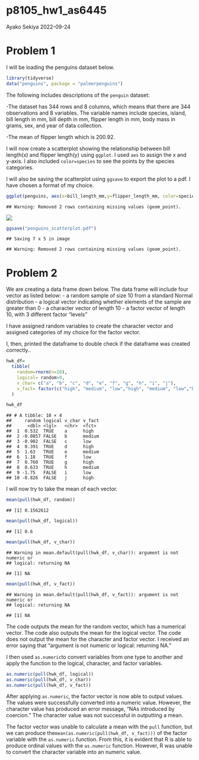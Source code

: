 p8105_hw1_as6445
================
Ayako Sekiya
2022-09-24

# Problem 1

I will be loading the penguins dataset below.

``` r
library(tidyverse)
data("penguins", package = "palmerpenguins")
```

The following includes descriptions of the `penguin` dataset:

-The dataset has 344 rows and 8 columns, which means that there are 344
observations and 8 variables. The variable names include species,
island, bill length in mm, bill depth in mm, flipper length in mm, body
mass in grams, sex, and year of data collection.

-The mean of flipper length which is 200.92.

I will now create a scatterplot showing the relationship between bill
length(x) and flipper length(y) using `ggplot`. I used `aes` to assign
the x and y-axis. I also included `color=species` to see the points by
the species categories.

I will also be saving the scatterplot using `ggsave` to export the plot
to a pdf. I have chosen a format of my choice.

``` r
ggplot(penguins, aes(x=bill_length_mm,y=flipper_length_mm, color=species))+geom_point()
```

    ## Warning: Removed 2 rows containing missing values (geom_point).

![](p8105_hw1_as6445_files/figure-gfm/scatterplot-1.png)<!-- -->

``` r
ggsave("penguins_scatterplot.pdf")
```

    ## Saving 7 x 5 in image

    ## Warning: Removed 2 rows containing missing values (geom_point).

# Problem 2

We are creating a data frame down below. The data frame will include
four vector as listed below: - a random sample of size 10 from a
standard Normal distribution - a logical vector indicating whether
elements of the sample are greater than 0 - a character vector of length
10 - a factor vector of length 10, with 3 different factor “levels”

I have assigned random variables to create the character vector and
assigned categories of my choice for the factor vector.

I, then, printed the dataframe to double check if the dataframe was
created correctly..

``` r
hwk_df=
  tibble(
    random=rnorm(n=10),
    logical= random>0,
    v_char= c("a", "b", "c", "d", "e", "f", "g", "h", "i", "j"),
    v_fact= factor(c("high", "medium", "low","high", "medium", "low","high", "medium", "low","high" ))
  )

hwk_df
```

    ## # A tibble: 10 × 4
    ##     random logical v_char v_fact
    ##      <dbl> <lgl>   <chr>  <fct> 
    ##  1  0.532  TRUE    a      high  
    ##  2 -0.0857 FALSE   b      medium
    ##  3 -0.902  FALSE   c      low   
    ##  4  0.391  TRUE    d      high  
    ##  5  1.63   TRUE    e      medium
    ##  6  1.18   TRUE    f      low   
    ##  7  0.760  TRUE    g      high  
    ##  8  0.633  TRUE    h      medium
    ##  9 -1.75   FALSE   i      low   
    ## 10 -0.826  FALSE   j      high

I will now try to take the mean of each vector.

``` r
mean(pull(hwk_df, random))
```

    ## [1] 0.1562612

``` r
mean(pull(hwk_df, logical))
```

    ## [1] 0.6

``` r
mean(pull(hwk_df, v_char))
```

    ## Warning in mean.default(pull(hwk_df, v_char)): argument is not numeric or
    ## logical: returning NA

    ## [1] NA

``` r
mean(pull(hwk_df, v_fact))
```

    ## Warning in mean.default(pull(hwk_df, v_fact)): argument is not numeric or
    ## logical: returning NA

    ## [1] NA

The code outputs the mean for the random vector, which has a numerical
vector. The code also outputs the mean for the logical vector. The code
does not output the mean for the character and factor vector. I received
an error saying that “argument is not numeric or logical: returning NA.”

I then used `as.numeric`to convert variables from one type to another
and apply the function to the logical, character, and factor variables.

``` r
as.numeric(pull(hwk_df, logical))
as.numeric(pull(hwk_df, v_char))
as.numeric(pull(hwk_df, v_fact))
```

After applying `as.numeric`, the factor vector is now able to output
values. The values were successfully converted into a numeric value.
However, the character value has produced an error message, “NAs
introduced by coercion.” The character value was not successful in
outputting a mean.

The factor vector was unable to calculate a mean with the `pull`
function, but we can produce the`mean(as.numeric(pull(hwk_df, v_fact)))`
of the factor variable with the `as.numeric` function. From this, it is
evident that R is able to produce ordinal values with the `as.numeric`
function. However, R was unable to convert the character variable into
an numeric value.
